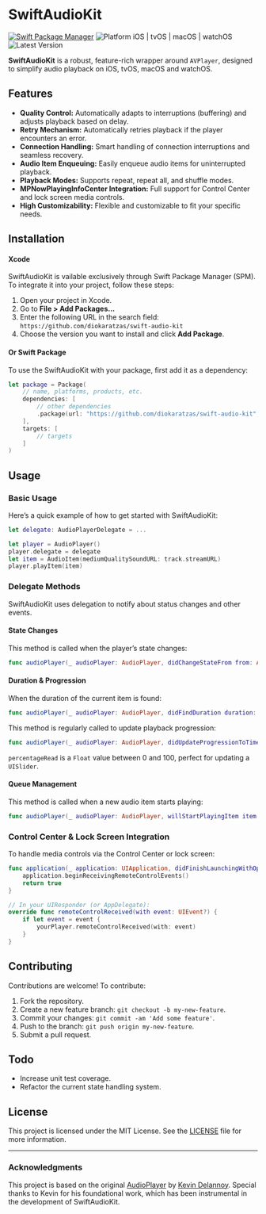 
# SwiftAudioKit

[![Swift Package Manager](https://img.shields.io/badge/SPM-compatible-brightgreen.svg?style=flat)](https://swift.org/package-manager/)
![Platform iOS | tvOS | macOS | watchOS](https://img.shields.io/badge/platform-iOS%20|%20tvOS%20|%20macOS%20|%20watchOS-lightgrey.svg)
![Latest Version](https://img.shields.io/github/v/release/diokaratzas/swift-audio-kit)

**SwiftAudioKit** is a robust, feature-rich wrapper around `AVPlayer`, designed to simplify audio playback on iOS, tvOS, macOS and watchOS.

## Features

- **Quality Control:** Automatically adapts to interruptions (buffering) and adjusts playback based on delay.
- **Retry Mechanism:** Automatically retries playback if the player encounters an error.
- **Connection Handling:** Smart handling of connection interruptions and seamless recovery.
- **Audio Item Enqueuing:** Easily enqueue audio items for uninterrupted playback.
- **Playback Modes:** Supports repeat, repeat all, and shuffle modes.
- **MPNowPlayingInfoCenter Integration:** Full support for Control Center and lock screen media controls.
- **High Customizability:** Flexible and customizable to fit your specific needs.

## Installation
#### Xcode
SwiftAudioKit is vailable exclusively through Swift Package Manager (SPM). To integrate it into your project, follow these steps:

1. Open your project in Xcode.
2. Go to **File > Add Packages...**
3. Enter the following URL in the search field: `https://github.com/diokaratzas/swift-audio-kit`
4. Choose the version you want to install and click **Add Package**.

#### Or Swift Package

To use the SwiftAudioKit with your package, first add it as a dependency:

```swift
let package = Package(
    // name, platforms, products, etc.
    dependencies: [
        // other dependencies
        .package(url: "https://github.com/diokaratzas/swift-audio-kit", from: "1.0.0"),
    ],
    targets: [
        // targets
    ]
)
```

## Usage

### Basic Usage

Here’s a quick example of how to get started with SwiftAudioKit:

```swift
let delegate: AudioPlayerDelegate = ...

let player = AudioPlayer()
player.delegate = delegate
let item = AudioItem(mediumQualitySoundURL: track.streamURL)
player.playItem(item)
```

### Delegate Methods

SwiftAudioKit uses delegation to notify about status changes and other events.

#### State Changes

This method is called when the player’s state changes:

```swift
func audioPlayer(_ audioPlayer: AudioPlayer, didChangeStateFrom from: AudioPlayerState, toState to: AudioPlayerState)
```

#### Duration & Progression

When the duration of the current item is found:

```swift
func audioPlayer(_ audioPlayer: AudioPlayer, didFindDuration duration: TimeInterval, forItem item: AudioItem)
```

This method is regularly called to update playback progression:

```swift
func audioPlayer(_ audioPlayer: AudioPlayer, didUpdateProgressionToTime time: TimeInterval, percentageRead: Float)
```

`percentageRead` is a `Float` value between 0 and 100, perfect for updating a `UISlider`.

#### Queue Management

This method is called when a new audio item starts playing:

```swift
func audioPlayer(_ audioPlayer: AudioPlayer, willStartPlayingItem item: AudioItem)
```

### Control Center & Lock Screen Integration

To handle media controls via the Control Center or lock screen:

```swift
func application(_ application: UIApplication, didFinishLaunchingWithOptions launchOptions: [UIApplication.LaunchOptionsKey: Any]?) -> Bool {
    application.beginReceivingRemoteControlEvents()
    return true
}

// In your UIResponder (or AppDelegate):
override func remoteControlReceived(with event: UIEvent?) {
    if let event = event {
        yourPlayer.remoteControlReceived(with: event)
    }
}
```

## Contributing

Contributions are welcome! To contribute:

1. Fork the repository.
2. Create a new feature branch: `git checkout -b my-new-feature`.
3. Commit your changes: `git commit -am 'Add some feature'`.
4. Push to the branch: `git push origin my-new-feature`.
5. Submit a pull request.

## Todo

- Increase unit test coverage.
- Refactor the current state handling system.

## License

This project is licensed under the MIT License. See the [LICENSE](LICENSE) file for more information.

---

### Acknowledgments

This project is based on the original [AudioPlayer](https://github.com/delannoyk/AudioPlayer) by [Kevin Delannoy](https://github.com/delannoyk). Special thanks to Kevin for his foundational work, which has been instrumental in the development of SwiftAudioKit.
